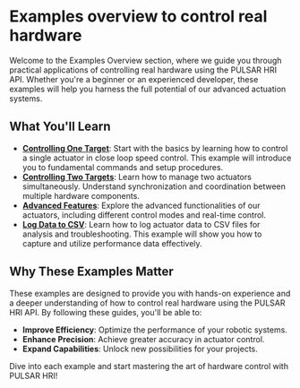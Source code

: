 # Examples overview to control real hardware

Welcome to the Examples Overview section, where we guide you through practical applications of controlling real hardware using the PULSAR HRI API. Whether you're a beginner or an experienced developer, these examples will help you harness the full potential of our advanced actuation systems.

## What You'll Learn
* [**Controlling One Target**](01-R-single-actuator.md): Start with the basics by learning how to control a single actuator in close loop speed control. This example will introduce you to fundamental commands and setup procedures.
* [**Controlling Two Targets**](02-R-two-actuators.md): Learn how to manage two actuators simultaneously. Understand synchronization and coordination between multiple hardware components.
* [**Advanced Features**](03-R-changing-parameters.md): Explore the advanced functionalities of our actuators, including different control modes and real-time control.
* [**Log Data to CSV**](04-R-log-to-csv.md): Learn how to log actuator data to CSV files for analysis and troubleshooting. This example will show you how to capture and utilize performance data effectively.

## Why These Examples Matter
These examples are designed to provide you with hands-on experience and a deeper understanding of how to control real hardware using the PULSAR HRI API. By following these guides, you'll be able to:

* **Improve Efficiency**: Optimize the performance of your robotic systems.
* **Enhance Precision**: Achieve greater accuracy in actuator control.
* **Expand Capabilities**: Unlock new possibilities for your projects.

Dive into each example and start mastering the art of hardware control with PULSAR HRI!